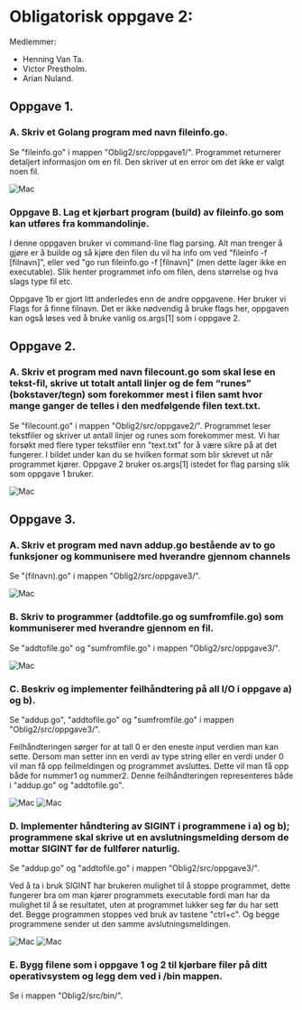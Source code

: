
# Obligatorisk oppgave 2: 

Medlemmer: 
- Henning Van Ta.
- Victor Prestholm.
- Arian Nuland. 

## Oppgave 1. 

### A. Skriv et Golang program med navn fileinfo.go. 
Se "fileinfo.go" i mappen "Oblig2/src/oppgave1/". Programmet returnerer detaljert informasjon om en fil. Den skriver ut en error om det ikke er valgt noen fil. 

![Mac](https://github.com/Prestholm/TeamStovsuger/blob/master/Oblig2/src/Bilder/fileinfo.png)

### Oppgave B. Lag et kjørbart program (build) av fileinfo.go som kan utføres fra kommandolinje.
I denne oppgaven bruker vi command-line flag parsing. Alt man trenger å gjøre er å builde og så kjøre den filen du vil ha info om ved "fileinfo -f [filnavn]", eller ved "go run fileinfo.go -f [filnavn]" (men dette lager ikke en executable). Slik henter programmet info om filen, dens størrelse og hva slags type fil etc.

Oppgave 1b er gjort litt anderledes enn de andre oppgavene. Her bruker vi Flags for å finne filnavn. Det er ikke nødvendig å bruke flags her, oppgaven kan også løses ved å bruke vanlig os.args[1] som i oppgave 2. 


## Oppgave 2. 

### A. Skriv et program med navn filecount.go som skal lese en tekst-fil, skrive ut totalt antall linjer og de fem “runes” (bokstaver/tegn) som forekommer mest i filen samt hvor mange ganger de telles i den medfølgende filen text.txt. 

Se "filecount.go" i mappen "Oblig2/src/oppgave2/". Programmet leser tekstfiler og skriver ut antall linjer og runes som forekommer mest. Vi har forsøkt med flere typer tekstfiler enn "text.txt" for å være sikre på at det fungerer. I bildet under kan du se hvilken format som blir skrevet ut når programmet kjører. Oppgave 2 bruker os.args[1] istedet for flag parsing slik som oppgave 1 bruker.

![Mac](https://github.com/Prestholm/TeamStovsuger/blob/master/Oblig2/src/Bilder/filecount.png)


## Oppgave 3. 

### A. Skriv et program med navn addup.go bestående av to go funksjoner og kommunisere med hverandre gjennom channels
Se "(filnavn).go" i mappen "Oblig2/src/oppgave3/".

![Mac](https://github.com/Prestholm/TeamStovsuger/blob/master/Oblig2/src/Bilder/D1.png)

### B. Skriv to programmer (addtofile.go og sumfromfile.go) som kommuniserer med hverandre gjennom en fil.
Se "addtofile.go" og "sumfromfile.go" i mappen "Oblig2/src/oppgave3/".

![Mac](https://github.com/Prestholm/TeamStovsuger/blob/master/Oblig2/src/Bilder/D2.png)

### C. Beskriv og implementer feilhåndtering på all I/O i oppgave a) og b).
Se "addup.go", "addtofile.go" og "sumfromfile.go" i mappen "Oblig2/src/oppgave3/".

Feilhåndteringen sørger for at tall 0 er den eneste input verdien man kan sette. Dersom man setter inn en verdi av type string eller en verdi under 0 vil man få opp feilmeldingen og programmet avsluttes. Dette vil man få opp både for nummer1 og nummer2. Denne feilhåndteringen representeres både i "addup.go" og "addtofile.go".

![Mac](https://github.com/Prestholm/TeamStovsuger/blob/master/Oblig2/src/Bilder/D3.png)
![Mac](https://github.com/Prestholm/TeamStovsuger/blob/master/Oblig2/src/Bilder/D4.png)

### D. Implementer håndtering av SIGINT i programmene i a) og b); programmene skal skrive ut en avslutningsmelding dersom de mottar SIGINT før de fullfører naturlig.
Se "addup.go" og "addtofile.go" i mappen "Oblig2/src/oppgave3/".

Ved å ta i bruk SIGINT har brukeren mulighet til å stoppe programmet, dette fungerer bra om man kjører programmets executable fordi man har da mulighet til å se resultatet, uten at programmet lukker seg før du har sett det.
Begge programmen stoppes ved bruk av tastene "ctrl+c". Og begge programmene sender ut den samme avslutningsmeldingen.

![Mac](https://github.com/Prestholm/TeamStovsuger/blob/master/Oblig2/src/Bilder/D6.png)
![Mac](https://github.com/Prestholm/TeamStovsuger/blob/master/Oblig2/src/Bilder/D5.png)

### E. Bygg filene som i oppgave 1 og 2 til kjørbare filer på ditt operativsystem og legg dem ved i /bin mappen.

Se i mappen "Oblig2/src/bin/".
